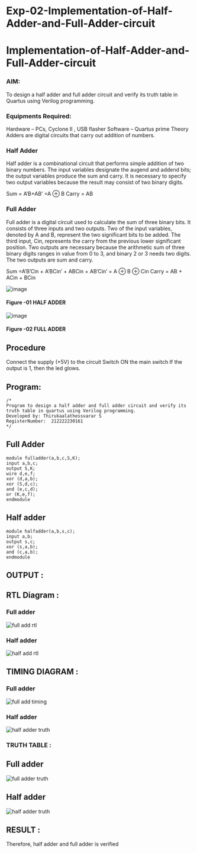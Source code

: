 # Exp-02-Implementation-of-Half-Adder-and-Full-Adder-circuit

# Implementation-of-Half-Adder-and-Full-Adder-circuit
### AIM:
To design a half adder and full adder circuit and verify its truth table in Quartus using Verilog programming.

### Equipments Required:
Hardware – PCs, Cyclone II , USB flasher
Software – Quartus prime
Theory
Adders are digital circuits that carry out addition of numbers.

### Half Adder
Half adder is a combinational circuit that performs simple addition of two binary numbers. The input variables designate the augend and addend bits; the output variables produce the sum and carry. It is necessary to specify two output variables because the result may consist of two binary digits.

Sum = A’B+AB’ =A ⊕ B Carry = AB

### Full Adder
Full adder is a digital circuit used to calculate the sum of three binary bits. It consists of three inputs and two outputs. Two of the input variables, denoted by A and B, represent the two significant bits to be added. The third input, Cin, represents the carry from the previous lower significant position. Two outputs are necessary because the arithmetic sum of three binary digits ranges in value from 0 to 3, and binary 2 or 3 needs two digits. The two outputs are sum and carry.

Sum =A’B’Cin + A’BCin’ + ABCin + AB’Cin’ = A ⊕ B ⊕ Cin Carry = AB + ACin + BCin

 ![image](https://user-images.githubusercontent.com/36288975/163552156-a13e5a56-c638-4110-97d9-8896907c8d25.png)

#### Figure -01 HALF ADDER 


![image](https://user-images.githubusercontent.com/36288975/163552057-b3547877-6d07-45b4-b7e0-bcfebfad9e1d.png)

#### Figure -02 FULL ADDER 

## Procedure

Connect the supply (+5V) to the circuit
Switch ON the main switch
If the output is 1, then the led glows.
### 
 ## Program:
```
/*
Program to design a half adder and full adder circuit and verify its truth table in quartus using Verilog programming.
Developed by: Thirukaalathessvarar S
RegisterNumber:  212222230161
*/
```
 ## Full Adder
```
module fulladder(a,b,c,S,K);
input a,b,c;
output S,K;
wire d,e,f;
xor (d,a,b);
xor (S,d,c);
and (e,c,d);
or (K,e,f);
endmodule
```
 ## Half adder
 ```
 module halfadder(a,b,s,c);
 input a,b;
 output s,c;
 xor (s,a,b);
 and (c,a,b);
 endmodule
 ```
## OUTPUT :

## RTL Diagram :
 ### Full adder
 ![full add rtl](https://user-images.githubusercontent.com/121166390/228719416-82d9d0f4-4d04-49c5-8f1c-33f0fad79bcf.png)

 ### Half adder
 ![half add rtl](https://user-images.githubusercontent.com/121166390/228126948-fadb2b74-c199-4465-8872-bec944a7f896.png)


## TIMING DIAGRAM :
 ### Full adder
 ![full add timing](https://user-images.githubusercontent.com/121166390/228719866-4dbbfbda-b9fa-4299-b54b-f6367f7f3d47.png)

 ### Half adder
![half adder truth](https://user-images.githubusercontent.com/121166390/228719513-d6a9e89f-39da-4c97-985c-d7a861fd288a.png)

 
 

### TRUTH TABLE :
## Full adder
![full adder truth](https://user-images.githubusercontent.com/121166390/228127667-2a36743d-e1cd-4b75-b312-aa5b4820f7de.png)

## Half adder
![half adder truth](https://user-images.githubusercontent.com/121166390/228127727-9a3032e4-0b56-413c-a5b1-10cbfdcfb349.png)



## RESULT :
Therefore, half adder and full adder is verified
